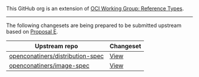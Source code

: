 This GitHub org is an extension of [OCI Working Group: Reference Types](https://github.com/opencontainers/wg-reference-types).

---

The following changesets are being prepared to be submitted upstream based on
[Proposal E](https://github.com/opencontainers/wg-reference-types/blob/main/docs/proposals/PROPOSAL_E.md).


| Upstream repo                                                                            | Changeset                                                                                                      |
| ---------------------------------------------------------------------------------------- | -------------------------------------------------------------------------------------------------------------- |
| [openconatiners/distribution-spec](https://github.com/opencontainers/distribution-spec)  | [View](https://github.com/opencontainers/distribution-spec/compare/main...oci-playground:distribution-spec:pr) |
| [openconatiners/image-spec](https://github.com/opencontainers/image-spec)                | [View](https://github.com/opencontainers/image-spec/compare/main...oci-playground:image-spec:pr)              
